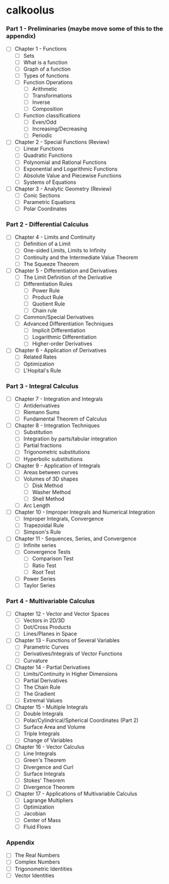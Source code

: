 # calkoolus

### Part 1 - Preliminaries (maybe move some of this to the appendix)

- [ ] Chapter 1 - Functions
  - [ ] Sets
  - [ ] What is a function
  - [ ] Graph of a function
  - [ ] Types of functions
  - [ ] Function Operations
    - [ ] Arithmetic
    - [ ] Transformations
    - [ ] Inverse
    - [ ] Composition
  - [ ] Function classifications
    - [ ] Even/Odd
    - [ ] Increasing/Decreasing
    - [ ] Periodic
- [ ] Chapter 2 - Special Functions (Review)
  - [ ] Linear Functions
  - [ ] Quadratic Functions
  - [ ] Polynomial and Rational Functions
  - [ ] Exponential and Logarithmic Functions
  - [ ] Absolute Value and Piecewise Functions
  - [ ] Systems of Equations
- [ ] Chapter 3 - Analytic Geometry (Review)
  - [ ] Conic Sections
  - [ ] Parametric Equations
  - [ ] Polar Coordinates

### Part 2 - Differential Calculus

- [ ] Chapter 4 - Limits and Continuity
  - [ ] Definition of a Limit
  - [ ] One-sided Limits, Limits to Infinity
  - [ ] Continuity and the Intermediate Value Theorem
  - [ ] The Squeeze Theorem
- [ ] Chapter 5 - Differentiation and Derivatives
  - [ ] The Limit Definition of the Derivative
  - [ ] Differentiation Rules
    - [ ] Power Rule
    - [ ] Product Rule
    - [ ] Quotient Rule
    - [ ] Chain rule
  - [ ] Common/Special Derivatives
  - [ ] Advanced Differentiation Techniques
    - [ ] Implicit Differentiation
    - [ ] Logarithmic Differentiation
    - [ ] Higher-order Derivatives
- [ ] Chapter 6 - Application of Derivatives
  - [ ] Related Rates
  - [ ] Optimization
  - [ ] L'Hopital's Rule

### Part 3 - Integral Calculus

- [ ] Chapter 7 - Integration and Integrals
  - [ ] Antiderivatives
  - [ ] Riemann Sums
  - [ ] Fundamental Theorem of Calculus
- [ ] Chapter 8 - Integration Techniques
  - [ ] Substitution
  - [ ] Integration by parts/tabular integration
  - [ ] Partial fractions
  - [ ] Trigonometric substitutions
  - [ ] Hyperbolic substitutions
- [ ] Chapter 9 - Application of Integrals
  - [ ] Areas between curves
  - [ ] Volumes of 3D shapes
    - [ ] Disk Method
    - [ ] Washer Method
    - [ ] Shell Method
  - [ ] Arc Length
- [ ] Chapter 10 - Improper Integrals and Numerical Integration
  - [ ] Improper Integrals, Convergence
  - [ ] Trapezoidal Rule
  - [ ] Simpson's Rule
- [ ] Chapter 11 - Sequences, Series, and Convergence
  - [ ] Infinite series
  - [ ] Convergence Tests
    - [ ] Comparison Test
    - [ ] Ratio Test
    - [ ] Root Test
  - [ ] Power Series
  - [ ] Taylor Series

### Part 4 - Multivariable Calculus

- [ ] Chapter 12 - Vector and Vector Spaces
  - [ ] Vectors in 2D/3D
  - [ ] Dot/Cross Products
  - [ ] Lines/Planes in Space
- [ ] Chapter 13 - Functions of Several Variables
  - [ ] Parametric Curves
  - [ ] Derivatives/Integrals of Vector Functions
  - [ ] Curvature
- [ ] Chapter 14 - Partial Derivatives
  - [ ] Limits/Continuity in Higher Dimensions
  - [ ] Partial Derivatives
  - [ ] The Chain Rule
  - [ ] The Gradient
  - [ ] Extremal Values
- [ ] Chapter 15 - Multiple Integrals
  - [ ] Double Integrals
  - [ ] Polar/Cylindrical/Spherical Coordinates (Part 2)
  - [ ] Surface Area and Volume
  - [ ] Triple Integrals
  - [ ] Change of Variables
- [ ] Chapter 16 - Vector Calculus
  - [ ] Line Integrals
  - [ ] Green's Theorem
  - [ ] Divergence and Curl
  - [ ] Surface Integrals
  - [ ] Stokes' Theorem
  - [ ] Divergence Theorem
- [ ] Chapter 17 - Applications of Multivariable Calculus
  - [ ] Lagrange Multipliers
  - [ ] Optimization
  - [ ] Jacobian
  - [ ] Center of Mass
  - [ ] Fluid Flows

### Appendix

- [ ] The Real Numbers
- [ ] Complex Numbers
- [ ] Trigonometric Identities
- [ ] Vector Identities
